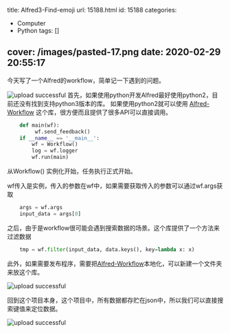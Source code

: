 title: Alfred3-Find-emoji
url: 15188.html
id: 15188
categories:
  - Computer
  - Python
tags: []

cover: /images/pasted-17.png
date: 2020-02-29 20:55:17
---
今天写了一个Alfred的workflow，简单记一下遇到的问题。 

![upload successful](/images/pasted-17.png) 
首先，如果使用python开发Alfred最好使用python2，目前还没有找到支持python3版本的库。 如果使用python2就可以使用 [Alfred-Workflow](https://www.deanishe.net/alfred-workflow/index.html)
这个库，很方便而且提供了很多API可以直接调用。
<!-- more -->
```python
    def main(wf):
         wf.send_feedback()
    if __name__ == '__main__':
        wf = Workflow()  
        log = wf.logger
        wf.run(main)
```

从Workflow() 实例化开始，任务执行正式开始。

wf传入是实例，传入的参数在wf中，如果需要获取传入的参数可以通过wf.args获取
```python
    args = wf.args
    input_data = args[0]
```
之后，由于是workflow很可能会遇到搜索数据的场景。这个库提供了一个方法来过滤数据
```py
    tmp = wf.filter(input_data, data.keys(), key=lambda x: x)
```
此外，如果需要发布程序，需要把[Alfred-Workflow](https://www.deanishe.net/alfred-workflow/index.html)本地化，可以新建一个文件夹来放这个库。 

![upload successful](/images/pasted-18.png) 

回到这个项目本身，这个项目中，所有数据都存贮在json中，所以我们可以直接搜索键值来定位数据。

![upload successful](/images/pasted-19.png)
